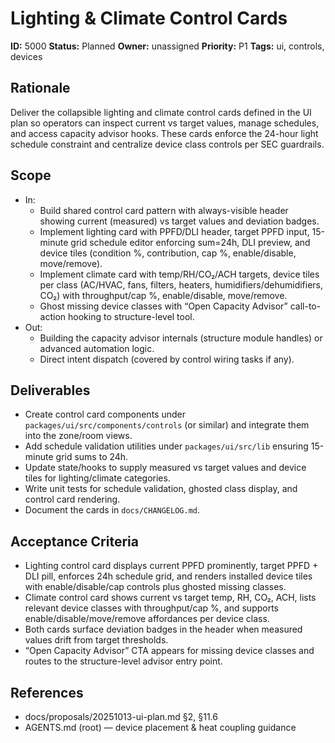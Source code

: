# Lighting & Climate Control Cards

**ID:** 5000
**Status:** Planned
**Owner:** unassigned
**Priority:** P1
**Tags:** ui, controls, devices

## Rationale
Deliver the collapsible lighting and climate control cards defined in the UI plan so operators can inspect current vs target values, manage schedules, and access capacity advisor hooks.
These cards enforce the 24-hour light schedule constraint and centralize device class controls per SEC guardrails.

## Scope
- In:
  - Build shared control card pattern with always-visible header showing current (measured) vs target values and deviation badges.
  - Implement lighting card with PPFD/DLI header, target PPFD input, 15-minute grid schedule editor enforcing sum=24h, DLI preview, and device tiles (condition %, contribution, cap %, enable/disable, move/remove).
  - Implement climate card with temp/RH/CO₂/ACH targets, device tiles per class (AC/HVAC, fans, filters, heaters, humidifiers/dehumidifiers, CO₂) with throughput/cap %, enable/disable, move/remove.
  - Ghost missing device classes with “Open Capacity Advisor” call-to-action hooking to structure-level tool.
- Out:
  - Building the capacity advisor internals (structure module handles) or advanced automation logic.
  - Direct intent dispatch (covered by control wiring tasks if any).

## Deliverables
- Create control card components under `packages/ui/src/components/controls` (or similar) and integrate them into the zone/room views.
- Add schedule validation utilities under `packages/ui/src/lib` ensuring 15-minute grid sums to 24h.
- Update state/hooks to supply measured vs target values and device tiles for lighting/climate categories.
- Write unit tests for schedule validation, ghosted class display, and control card rendering.
- Document the cards in `docs/CHANGELOG.md`.

## Acceptance Criteria
- Lighting control card displays current PPFD prominently, target PPFD + DLI pill, enforces 24h schedule grid, and renders installed device tiles with enable/disable/cap controls plus ghosted missing classes.
- Climate control card shows current vs target temp, RH, CO₂, ACH, lists relevant device classes with throughput/cap %, and supports enable/disable/move/remove affordances per device class.
- Both cards surface deviation badges in the header when measured values drift from target thresholds.
- “Open Capacity Advisor” CTA appears for missing device classes and routes to the structure-level advisor entry point.

## References
- docs/proposals/20251013-ui-plan.md §2, §11.6
- AGENTS.md (root) — device placement & heat coupling guidance
